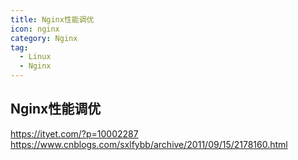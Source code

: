 ```yaml
---
title: Nginx性能调优
icon: nginx
category: Nginx
tag:
  - Linux
  - Nginx
---
```


## Nginx性能调优
https://ityet.com/?p=10002287  
https://www.cnblogs.com/sxlfybb/archive/2011/09/15/2178160.html